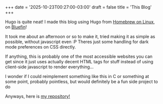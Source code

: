 +++
date = '2025-10-23T00:27:00-03:00'
draft = false
title = 'This Blog'
+++

Hugo is quite neat! I made this blog using Hugo from [Homebrew on Linux](https://brew.sh), on [Bluefin](https://projectbluefin.io)!

It took me about an afternoon or so to make it, tried making it as simple as possible, without javascript even :P Theres just some handling for dark mode preferences on CSS directly.

If anything, this is probably one of the most accessible websites you can get since it just uses actually decent HTML tags for stuff instead of using client-side javascript to render everything...

I wonder if I could reimplement something like this in C or something at some point, probably pointless, but would definitely be a fun side project to do

Anyways, here is [my repository!](https://github.com/tulilirockz/tulilog.git)
